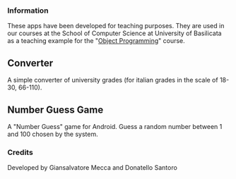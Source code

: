 ### Information

These apps have been developed for teaching purposes. They are used in our courses at the School of Computer Science at University of Basilicata as a teaching example for the "[Object Programming](https://www.informatica.unibas.it/moodle)" course.

## Converter
A simple converter of university grades (for italian grades in the scale of 18-30, 66-110).

## Number Guess Game
A "Number Guess" game for Android. Guess a random number between 1 and 100 chosen by the system.


### Credits

Developed by
Giansalvatore Mecca and Donatello Santoro
